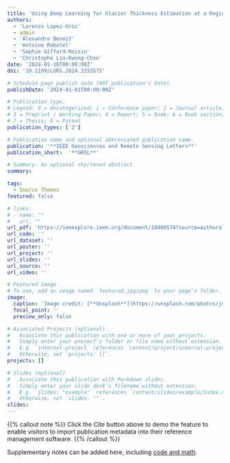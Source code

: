 ```yaml
---
title: 'Using Deep Learning for Glacier Thickness Estimation at a Regional Scale'
authors:
  - 'Lorenzo Lopez-Uroz'
  - admin
  - 'Alexandre Benoit'
  - 'Antoine Rabatel'
  - 'Sophie Giffard-Roisin'
  - 'Christophe Lin-Kwong-Chon'
date: '2024-01-16T00:00:00Z'
doi: '10.1109/LGRS.2024.3353575'

# Schedule page publish date (NOT publication's date).
publishDate: '2024-01-01T00:00:00Z'

# Publication type.
# Legend: 0 = Uncategorized; 1 = Conference paper; 2 = Journal article;
# 3 = Preprint / Working Paper; 4 = Report; 5 = Book; 6 = Book section;
# 7 = Thesis; 8 = Patent
publication_types: ['2']

# Publication name and optional abbreviated publication name.
publication: '**IEEE Geosciences and Remote Sensing Letters**'
publication_short:  '**GRSL**'

# Summary. An optional shortened abstract.
summary: 

tags:
  - Source Themes
featured: false

# links:
# - name: ""
#   url: ""
url_pdf: 'https://ieeexplore.ieee.org/document/10400574?source=authoralert'
url_code: ''
url_dataset: ''
url_poster: ''
url_project: ''
url_slides: ''
url_source: ''
url_video: ''

# Featured image
# To use, add an image named `featured.jpg/png` to your page's folder.
image:
  caption: 'Image credit: [**Unsplash**](https://unsplash.com/photos/jdD8gXaTZsc)'
  focal_point: ''
  preview_only: false

# Associated Projects (optional).
#   Associate this publication with one or more of your projects.
#   Simply enter your project's folder or file name without extension.
#   E.g. `internal-project` references `content/project/internal-project/index.md`.
#   Otherwise, set `projects: []`.
projects: []

# Slides (optional).
#   Associate this publication with Markdown slides.
#   Simply enter your slide deck's filename without extension.
#   E.g. `slides: "example"` references `content/slides/example/index.md`.
#   Otherwise, set `slides: ""`.
slides:
---
```


{{% callout note %}}
Click the _Cite_ button above to demo the feature to enable visitors to import publication metadata into their reference management software.
{{% /callout %}}

Supplementary notes can be added here, including [code and math](https://wowchemy.com/docs/content/writing-markdown-latex/).
